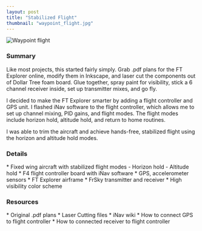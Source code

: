 ```yaml
---
layout: post
title: "Stabilized Flight"
thumbnail: "waypoint_flight.jpg"
---
```

![Waypoint flight]({{site.url}}/assets/projects/waypoint_flight.jpg "Fixed wing aircraft")
<!--more-->
<h3>Summary</h3>
Like most projects, this started fairly simply. Grab .pdf plans for the FT Explorer online, modify them in Inkscape, and laser cut the components out of Dollar Tree foam board. Glue together, spray paint for visibility, stick a 6 channel receiver inside, set up transmitter mixes, and go fly.

I decided to make the FT Explorer smarter by adding a flight controller and GPS unit. I flashed iNav software to the flight controller, which allows me to set up channel mixing, PID gains, and flight modes. The flight modes include horizon hold, altitude hold, and return to home routines.

I was able to trim the aircraft and achieve hands-free, stabilized flight using the horizon and altitude hold modes.

<h3>Details</h3>
* Fixed wing aircraft with stabilized flight modes
  - Horizon hold
  - Altitude hold
* F4 flight controller board with iNav software
* GPS, accelerometer sensors
* FT Explorer airframe
* FrSky transmitter and receiver
* High visibility color scheme

<h3>Resources</h3>
* Original .pdf plans
* Laser Cutting files
* iNav wiki
* How to connect GPS to flight controller
* How to connected receiver to flight controller
